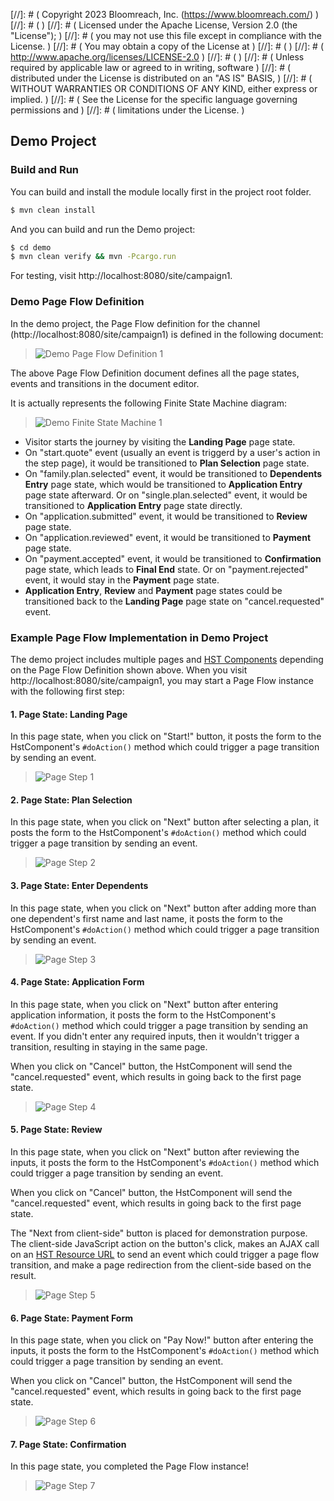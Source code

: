 
[//]: # (  Copyright 2023 Bloomreach, Inc. (https://www.bloomreach.com/)  )
[//]: # (  )
[//]: # (  Licensed under the Apache License, Version 2.0 (the "License");  )
[//]: # (  you may not use this file except in compliance with the License.  )
[//]: # (  You may obtain a copy of the License at  )
[//]: # (  )
[//]: # (       http://www.apache.org/licenses/LICENSE-2.0  )
[//]: # (  )
[//]: # (  Unless required by applicable law or agreed to in writing, software  )
[//]: # (  distributed under the License is distributed on an "AS IS" BASIS,  )
[//]: # (  WITHOUT WARRANTIES OR CONDITIONS OF ANY KIND, either express or implied.  )
[//]: # (  See the License for the specific language governing permissions and  )
[//]: # (  limitations under the License.  )

## Demo Project

### Build and Run

You can build and install the module locally first in the project root folder.

```bash
$ mvn clean install
```

And you can build and run the Demo project:

```bash
$ cd demo
$ mvn clean verify && mvn -Pcargo.run
```

For testing, visit http://localhost:8080/site/campaign1.

### Demo Page Flow Definition

In the demo project, the Page Flow definition for the channel (http://localhost:8080/site/campaign1) is defined
in the following document:

> ![Demo Page Flow Definition 1](images/demoflowdef1.png "Demo Page Flow Definition 1")

The above Page Flow Definition document defines all the page states, events and transitions in the document editor.

It is actually represents the following Finite State Machine diagram:

> ![Demo Finite State Machine 1](images/demoflowfsm1.png "Demo Finite State Machine 1")

- Visitor starts the journey by visiting the **Landing Page** page state.
- On "start.quote" event (usually an event is triggerd by a user's action in the step page), it would
be transitioned to **Plan Selection** page state.
- On "family.plan.selected" event, it would be transitioned to **Dependents Entry** page state, which would be
  transitioned to **Application Entry** page state afterward.
  Or on "single.plan.selected" event, it would be transitioned to **Application Entry** page state directly.
- On "application.submitted" event, it would be transitioned to **Review** page state.
- On "application.reviewed" event, it would be transitioned to **Payment** page state.
- On "payment.accepted" event, it would be transitioned to **Confirmation** page state, which leads to **Final End** state.
  Or on "payment.rejected" event, it would stay in the **Payment** page state.
- **Application Entry**, **Review** and **Payment** page states could be transitioned back to the **Landing Page** page state
  on "cancel.requested" event.

### Example Page Flow Implementation in Demo Project

The demo project includes multiple pages and [HST Components](https://github.com/bloomreach-forge/page-flow/tree/master/demo/site/src/main/java/org/onehippo/forge/pageflow/demo/campaign/components)
depending on the Page Flow Definition shown above.
When you visit http://localhost:8080/site/campaign1, you may start a Page Flow instance with the following first step:

#### 1. Page State: Landing Page

In this page state, when you click on "Start!" button, it posts the form to the HstComponent's ```#doAction()```
method which could trigger a page transition by sending an event.

> ![Page Step 1](images/demostep1.png "Page Step 1")

#### 2. Page State: Plan Selection

In this page state, when you click on "Next" button after selecting a plan, it posts the form to the HstComponent's
```#doAction()``` method which could trigger a page transition by sending an event.

> ![Page Step 2](images/demostep2.png "Page Step 2")

#### 3. Page State: Enter Dependents

In this page state, when you click on "Next" button after adding more than one dependent's first name and last name,
it posts the form to the HstComponent's ```#doAction()``` method which could trigger a page transition by sending an event.

> ![Page Step 3](images/demostep3.png "Page Step 3")

#### 4. Page State: Application Form

In this page state, when you click on "Next" button after entering application information,
it posts the form to the HstComponent's ```#doAction()``` method which could trigger a page transition by sending an event.
If you didn't enter any required inputs, then it wouldn't trigger a transition, resulting in staying in the same page.

When you click on "Cancel" button, the HstComponent will send the "cancel.requested" event, which results in going back to
the first page state.

> ![Page Step 4](images/demostep4.png "Page Step 4")

#### 5. Page State: Review

In this page state, when you click on "Next" button after reviewing the inputs,
it posts the form to the HstComponent's ```#doAction()``` method which could trigger a page transition by sending an event.

When you click on "Cancel" button, the HstComponent will send the "cancel.requested" event, which results in going back to
the first page state.

The "Next from client-side" button is placed for demonstration purpose. The client-side JavaScript action on the button's click,
makes an AJAX call on an [HST Resource URL](https://www.onehippo.org/library/concepts/component-development/serve-a-dynamic-resource.html)
to send an event which could trigger a page flow transition, and make a page redirection from the client-side based on the result.

> ![Page Step 5](images/demostep5.png "Page Step 5")

#### 6. Page State: Payment Form

In this page state, when you click on "Pay Now!" button after entering the inputs,
it posts the form to the HstComponent's ```#doAction()``` method which could trigger a page transition by sending an event.

When you click on "Cancel" button, the HstComponent will send the "cancel.requested" event, which results in going back to
the first page state.

> ![Page Step 6](images/demostep6.png "Page Step 6")

#### 7. Page State: Confirmation

In this page state, you completed the Page Flow instance!

> ![Page Step 7](images/demostep7.png "Page Step 7")
